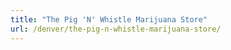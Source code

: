 ```yaml
---
title: "The Pig 'N' Whistle Marijuana Store"
url: /denver/the-pig-n-whistle-marijuana-store/
---
```

